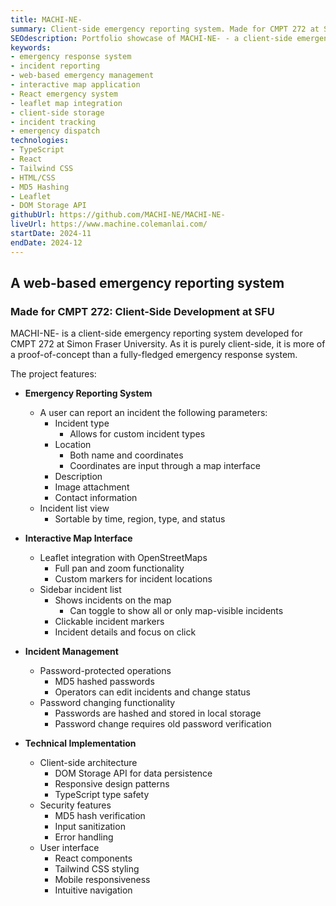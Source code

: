 ```yaml
---
title: MACHI-NE-
summary: Client-side emergency reporting system. Made for CMPT 272 at SFU.
SEOdescription: Portfolio showcase of MACHI-NE- - a client-side emergency reporting system created for CMPT 272 at SFU. View project details, features, and implementation of this emergency reporting application.
keywords:
- emergency response system
- incident reporting
- web-based emergency management
- interactive map application
- React emergency system
- leaflet map integration
- client-side storage
- incident tracking
- emergency dispatch
technologies: 
- TypeScript
- React
- Tailwind CSS
- HTML/CSS
- MD5 Hashing
- Leaflet
- DOM Storage API
githubUrl: https://github.com/MACHI-NE/MACHI-NE-
liveUrl: https://www.machine.colemanlai.com/
startDate: 2024-11
endDate: 2024-12
---
```


## A web-based emergency reporting system

### Made for CMPT 272: Client-Side Development at SFU

MACHI-NE- is a client-side emergency reporting system developed for CMPT 272 at Simon Fraser University. As it is purely client-side, it is more of a proof-of-concept than a fully-fledged emergency response system.

The project features:

- **Emergency Reporting System**
  - A user can report an incident the following parameters:
    - Incident type
      - Allows for custom incident types
    - Location
      - Both name and coordinates
      - Coordinates are input through a map interface
    - Description
    - Image attachment
    - Contact information
  - Incident list view
    - Sortable by time, region, type, and status

- **Interactive Map Interface**
  - Leaflet integration with OpenStreetMaps
    - Full pan and zoom functionality
    - Custom markers for incident locations
  - Sidebar incident list
    - Shows incidents on the map
      - Can toggle to show all or only map-visible incidents
    - Clickable incident markers
    - Incident details and focus on click

- **Incident Management**
  - Password-protected operations
    - MD5 hashed passwords
    - Operators can edit incidents and change status
  - Password changing functionality
    - Passwords are hashed and stored in local storage
    - Password change requires old password verification

- **Technical Implementation**
  - Client-side architecture
    - DOM Storage API for data persistence
    - Responsive design patterns
    - TypeScript type safety
  - Security features
    - MD5 hash verification
    - Input sanitization
    - Error handling
  - User interface
    - React components
    - Tailwind CSS styling
    - Mobile responsiveness
    - Intuitive navigation
